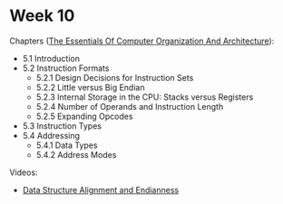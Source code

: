 # Week 10

Chapters ([The Essentials Of Computer Organization And Architecture](https://annas-archive.org/md5/5ba0d1b3a05968d49a19d41ed52c2add)):
- 5.1 Introduction
- 5.2 Instruction Formats
  - 5.2.1 Design Decisions for Instruction Sets
  - 5.2.2 Little versus Big Endian
  - 5.2.3 Internal Storage in the CPU: Stacks versus Registers
  - 5.2.4 Number of Operands and Instruction Length
  - 5.2.5 Expanding Opcodes
- 5.3 Instruction Types
- 5.4 Addressing
  - 5.4.1 Data Types
  - 5.4.2 Address Modes

Videos:
- [Data Structure Alignment and Endianness](https://www.youtube.com/watch?v=zyGMyV955Rw)
